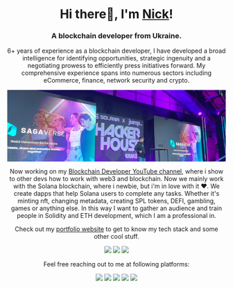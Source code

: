 <h1 align="center">Hi there👋, I'm <a href="https://t.me/nicknotknack">Nick</a>!</h1>
<h3 align="center">A blockchain developer from Ukraine.</h3>
<p align="center">6+ years of experience as a blockchain developer, I have developed a broad intelligence for identifying opportunities, strategic ingenuity and a negotiating prowess to efficiently press initiatives forward. My comprehensive experience spans into numerous sectors including eCommerce, finance, network security and crypto.</p> 
<div align="center"><img align="center" src="https://github.com/Nicksart/nicksart/blob/main/hhme.png?raw=true">
</div>
<p align="center">
Now working on my <a href="https://www.youtube.com/c/blockchaindeveloper">Blockchain Developer YouTube channel</a>, where i show to other devs how to work with web3 and blockchain. Now we mainly work with the Solana blockchain, where i newbie, but i'm in love with it ❤️. We create dapps that help Solana users to complete any tasks. Whether it's minting nft, changing metadata, creating SPL tokens, DEFI, gambling, games or anything else. In this way I want to gather an audience and train people in Solidity and ETH development, which I am a professional in.
</p>

<p align="center">Check out my <a href="https://chaindevs.com/">portfolio website</a> to get to know my tech stack and some other cool stuff.</p>
<p align="center">
  <a href="https://dev.to/badge/hacktoberfest-2020"><img src="https://user-images.githubusercontent.com/30869493/134504434-590236f3-d00b-4fb4-9454-baff8497beeb.png" height="100px"></a>
  <a href="https://github.com/SAP-samples/devtoberfest-2021"><img src="https://user-images.githubusercontent.com/30869493/134504475-3893a5e1-2922-4243-a86a-baf17ac61400.png" height="100px"></a>
  <a href="https://dev.to/badge/hacktoberfest-2021"><img src="https://user-images.githubusercontent.com/30869493/141280079-58814cbd-0ec9-4d84-a80e-b572a3c895b9.png" height="100px"></a>
</p>

<p align="center">Feel free reaching out to me at following platforms:</p>

<p align="center">
<a href="https://www.t.me/nicknotknack/><img src="https://img.shields.io/badge/Telegram-2CA5E0?style=for-the-badge&logo=telegram&logoColor=white"></a> 
  <a href="https://www.youtube.com/c/blockchaindeveloper/"><img src="https://img.shields.io/badge/YouTube-%23FF0000.svg?style=for-the-badge&logo=YouTube&logoColor=white"></a> 
  <a href="https://www.linkedin.com/in/nicksem/"><img src="https://img.shields.io/badge/LinkedIn-0077B5?style=for-the-badge&logo=linkedin&logoColor=white"></a> 
  <a href="https://www.tiktok.com/@blockhain_developer"><img src="https://img.shields.io/badge/TikTok-%23000000.svg?style=for-the-badge&logo=TikTok&logoColor=white"></a> 
  <a href="https://twitter.com/nicknewermore"><img src="https://img.shields.io/badge/Twitter-1DA1F2?style=for-the-badge&logo=twitter&logoColor=white"></a>
  <a href="mailto:nicknewermore@gmail.com"><img src="https://img.shields.io/badge/mail-EA4335?style=for-the-badge&logo=gmail&logoColor=white"></a>
</p>

